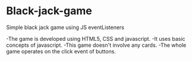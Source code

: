 # Black-jack-game
Simple black jack game using JS eventListeners

-The game is developed using HTML5, CSS and javascript. 
-It uses basic concepts of javascript.
-This game doesn't involve any cards. 
-The whole game operates on the click event of buttons.
